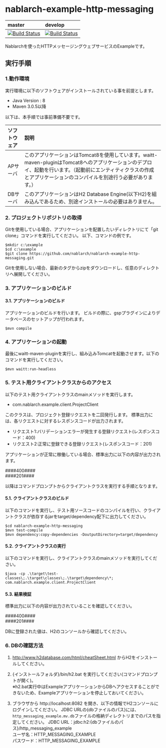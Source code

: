 nablarch-example-http-messaging
======================================

| master | develop |
|:-----------|:------------|
|[![Build Status](https://travis-ci.org/nablarch/nablarch-example-http-messaging.svg?branch=master)](https://travis-ci.org/nablarch/nablarch-example-http-messaging)|[![Build Status](https://travis-ci.org/nablarch/nablarch-example-http-messaging.svg?branch=develop)](https://travis-ci.org/nablarch/nablarch-example-http-messaging)|

Nablarchを使ったHTTPメッセージングウェブサービスのExampleです。

## 実行手順

### 1.動作環境
実行環境に以下のソフトウェアがインストールされている事を前提とします。
* Java Version : 8
* Maven 3.0.5以降

以下は、本手順では事前準備不要です。

|ソフトウェア|説明|
|:---|:---|
|APサーバ|このアプリケーションはTomcat8を使用しています。waitt-maven-pluginはTomcat8へのアプリケーションのデプロイ、起動を行います。（起動前にエンティティクラスの作成とアプリケーションのコンパイルを別途行う必要があります。）|
|DBサーバ|このアプリケーションはH2 Database Engine(以下H2)を組み込んであるため、別途インストールの必要はありません。|

### 2. プロジェクトリポジトリの取得
Gitを使用している場合、アプリケーションを配置したいディレクトリにて「git clone」コマンドを実行してください。
以下、コマンドの例です。

    $mkdir c:\example
    $cd c:\example
    $git clone https://github.com/nablarch/nablarch-example-http-messaging.git

Gitを使用しない場合、最新のタグからzipをダウンロードし、任意のディレクトリへ展開してください。

### 3. アプリケーションのビルド
#### 3.1. アプリケーションのビルド
アプリケーションのビルドを行います。
ビルドの際に、gspプラグインによりデータベースのセットアップが行われます。

    $mvn compile

### 4. アプリケーションの起動
最後にwaitt-maven-pluginを実行し、組み込みTomcatを起動させます。以下のコマンドを実行してください。

    $mvn waitt:run-headless

### 5. テスト用クライアントクラスからのアクセス

以下のテスト用クライアントクラスのmainメソッドを実行します。

* com.nablarch.example.client.ProjectClient

このクラスは、プロジェクト登録リクエストを二回発行します。
標準出力には、各リクエストに対するレスポンスコードが出力されます。

* リクエスト1:バリデーションエラーが発生する登録リクエスト(レスポンスコード：400)
* リクエスト2:正常に登録できる登録リクエスト(レスポンスコード：201)

アプリケーションが正常に稼働している場合、標準出力に以下の内容が出力されます。

   \####400####  
   \####201####

以降はコマンドプロンプトからクライアントクラスを実行する手順となります。

#### 5.1. クライアントクラスのビルド

以下のコマンドを実行し、テスト用ソースコードのコンパイルを行い、クライアントクラスが依存するjarをtarget/dependency配下に出力してください。

    $cd nablarch-example-http-messaging
    $mvn test-compile
    $mvn dependency:copy-dependencies -DoutputDirectory=target/dependency
    
#### 5.2. クライアントクラスの実行

以下のコマンドを実行し、クライアントクラスのmainメソッドを実行してください。

    $java -cp .\target\test-classes\;.\target\classes\;.\target\dependency\*; com.nablarch.example.client.ProjectClient

#### 5.3. 結果検証

標準出力に以下の内容が出力されていることを確認してください。

   \####400####  
   \####201####

DBに登録された値は、H2のコンソールから確認してください。

### 6. DBの確認方法

1. http://www.h2database.com/html/cheatSheet.html からH2をインストールしてください。

2. {インストールフォルダ}/bin/h2.bat を実行してください(コマンドプロンプトが開く)。  
  ※h2.bat実行中はExampleアプリケーションからDBへアクセスすることができないため、Exampleアプリケーションを停止しておいてください。

3. ブラウザから http://localhost:8082 を開き、以下の情報でH2コンソールにログインしてください。
   JDBC URLの{dbファイルのパス}には、`http_messaging_example.mv.db`ファイルの格納ディレクトリまでのパスを指定してください。
  JDBC URL：jdbc:h2:{dbファイルのパス}/http_messaging_example  
  ユーザ名：HTTP_MESSAGING_EXAMPLE  
  パスワード：HTTP_MESSAGING_EXAMPLE
